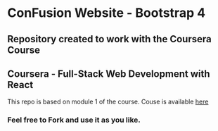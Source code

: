 # ConFusion Website - Bootstrap 4
## Repository created to work with the Coursera Course
## Coursera - Full-Stack Web Development with React
This repo is based on module 1 of the course.
Couse is available [here](https://www.coursera.org/specializations/full-stack-react)

### Feel free to Fork and use it as you like.
